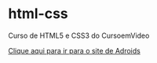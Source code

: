 # html-css
 Curso de HTML5 e CSS3 do CursoemVideo

 <a href="./projetos-exercicios/exercicio-android/ex-android-revisado/index2.html" target="_blank">Clique aqui para ir para o site de Adroids</a>